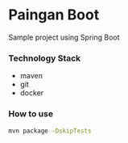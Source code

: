 # Paingan Boot

Sample project using Spring Boot

### Technology Stack
- maven
- git
- docker


### How to use 
```sh
mvn package -DskipTests
```
